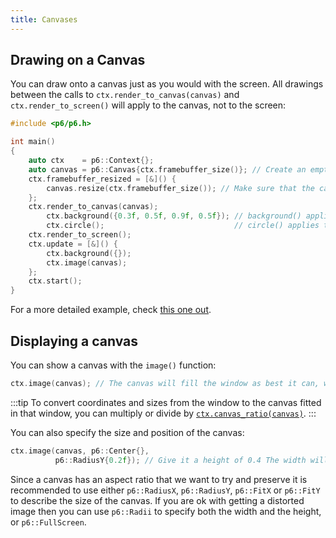 ```yaml
---
title: Canvases
---
```


## Drawing on a Canvas

You can draw onto a canvas just as you would with the screen. All drawings between the calls to `ctx.render_to_canvas(canvas)` and `ctx.render_to_screen()` will apply to the canvas, not to the screen:

```cpp
#include <p6/p6.h>

int main()
{
    auto ctx    = p6::Context{};
    auto canvas = p6::Canvas{ctx.framebuffer_size()}; // Create an empty canvas with the same size as the window's framebuffer
    ctx.framebuffer_resized = [&]() {
        canvas.resize(ctx.framebuffer_size()); // Make sure that the canvas still has the same size as the window's framebuffer even after it resizes
    };
    ctx.render_to_canvas(canvas);
        ctx.background({0.3f, 0.5f, 0.9f, 0.5f}); // background() applies to canvas, not to the screen
        ctx.circle();                             // circle() applies to canvas, not to the screen
    ctx.render_to_screen();
    ctx.update = [&]() {
        ctx.background({});
        ctx.image(canvas);
    };
    ctx.start();
}
```

For a more detailed example, check [this one out](https://github.com/JulesFouchy/p6-docs/blob/main/tests/render_to_canvas.cpp).

## Displaying a canvas

You can show a canvas with the `image()` function:

```cpp
ctx.image(canvas); // The canvas will fill the window as best it can, while still preserving its aspect ratio
```

:::tip
To convert coordinates and sizes from the window to the canvas fitted in that window, you can multiply or divide by [`ctx.canvas_ratio(canvas)`](/reference/canvas#canvas_ratio). 
:::

You can also specify the size and position of the canvas:

```cpp
ctx.image(canvas, p6::Center{},
          p6::RadiusY{0.2f}); // Give it a height of 0.4 The width will be deduced based on the aspect_ratio of the canvas
```

Since a canvas has an aspect ratio that we want to try and preserve it is recommended to use either `p6::RadiusX`, `p6::RadiusY`, `p6::FitX` or `p6::FitY` to describe the size of the canvas. If you are ok with getting a distorted image then you can use `p6::Radii` to specify both the width and the height, or `p6::FullScreen`.